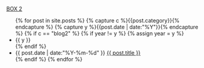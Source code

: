 [BOX 2](/blog2/index.html)

<ul class="listing">
{% for post in site.posts %}
  {% capture c %}{{post.category}}{% endcapture %}
  {% capture y %}{{post.date | date:"%Y"}}{% endcapture %}
  {% if c == "blog2" %}
    {% if year != y %}
      {% assign year = y %}
      <li class="listing-seperator">{{ y }}</li>
    {% endif %}
    <li class="listing-item">
      <time datetime="{{ post.date | date:"%Y-%m-%d" }}">{{ post.date | date:"%Y-%m-%d" }}</time>
      <a href="{{ site.url }}{{ post.url }}" title="{{ post.title }}">{{ post.title }}</a>
    </li>
    {% endif %}
{% endfor %}
</ul>